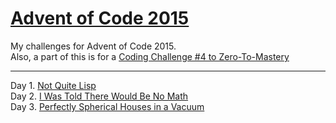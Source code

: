 # [Advent of Code 2015](http://adventofcode.com/2015)

My challenges for Advent of Code 2015.\
Also, a part of this is for a [Coding Challenge #4 to Zero-To-Mastery](https://www.udemy.com/the-complete-web-developer-in-2018/learn/v4/announcements?ids=1459320)

---
Day  1. [Not Quite Lisp](./day01.md) \
Day  2. [I Was Told There Would Be No Math](./day02.md) \
Day  3. [Perfectly Spherical Houses in a Vacuum](./day03.md)
